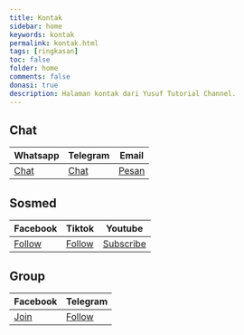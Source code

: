 ```yaml
---
title: Kontak
sidebar: home
keywords: kontak
permalink: kontak.html
tags: [ringkasan]
toc: false
folder: home
comments: false
donasi: true
description: Halaman kontak dari Yusuf Tutorial Channel.
---
```


## Chat

<table>
<thead>
<tr>
<th>Whatsapp</th>
<th>Telegram</th>
<th>Email</th>
</tr>
</thead>
<tbody>
<tr>
<td><a href="https://wa.me/6287764241047" class="btn btn-default navbar-btn cursorNorm" role="button">Chat</a></td>
<td><a href="https://t.me/yusuftutorialchannel" class="btn btn-default navbar-btn cursorNorm" role="button">Chat</a></td>
<td><a href="mailto:yusuftutorial2024@gmail.com" class="btn btn-default navbar-btn cursorNorm" role="button">Pesan</a></td>
</tr>
</tbody>
</table>

## Sosmed

<table>
<thead>
<tr>
<th>Facebook</th>
<th>Tiktok</th>
<th>Youtube</th>
</tr>
</thead>
<tbody>
<tr>
<td><a href="https://www.facebook.com/muhammadyusuf1992" class="btn btn-default navbar-btn cursorNorm" role="button">Follow</a></td>
<td><a href="https://tiktok.com/@yusuftutorialchannel" class="btn btn-default navbar-btn cursorNorm" role="button">Follow</a></td>
<td><a href="https://youtube.com/@yusuftutorialchannel" class="btn btn-default navbar-btn cursorNorm" role="button">Subscribe</a></td>
</tr>
</tbody>
</table>

## Group

<table>
<thead>
<tr>
<th>Facebook</th>
<th>Telegram</th>
</tr>
</thead>
<tbody>
<tr>
<td><a href="https://t.me/@idtechannel" class="btn btn-default navbar-btn cursorNorm" role="button">Join</a></td>
<td><a href="https://facebook.com/openclashpasswallindonesia" class="btn btn-default navbar-btn cursorNorm" role="button">Follow</a></td>
</tr>
</tbody>
</table>